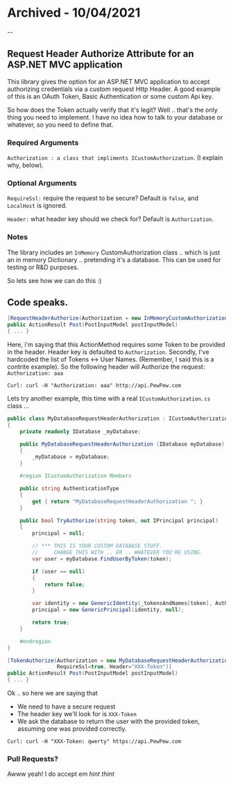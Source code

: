 # Archived - 10/04/2021

--

## Request Header Authorize Attribute for an ASP.NET MVC application
This library gives the option for an ASP.NET MVC application to accept authorizing credentials via a custom request Http Header. A good example of this is an OAuth Token, Basic Authentication or some custom Api key.

So how does the Token actually verify that it's legit? Well .. that's the only thing you need to implement. I have no idea how to talk to your database or whatever, so you need to define that.

### Required Arguments
```Authorization : a class that impliments ICustomAuthorization```. (I explain why, below).

### Optional Arguments
```RequireSsl:``` require the request to be secure? Default is ```false```, and ```LocalHost``` is ignored.

```Header:``` what header key should we check for? Default is ```Authorization```.

### Notes
The library includes an ``InMemory`` CustomAuthorization class .. which is just an in memory Dictionary .. pretending it's a database. This can be used for testing or R&D purposes.

So lets see how we can do this :)

## Code speaks.

```c#
[RequestHeaderAuthorize(Authorization = new InMemoryCustomAuthorization("aaa", "Pew Pew"))]
public ActionResult Post(PostInputModel postInputModel)
{ ... }
```

Here, i'm saying that this ActionMethod requires some Token to be provided in the header. Header key is defaulted to ```Authorization```.
Secondly, I've hardcoded the list of Tokens <-> User Names. (Remember, I said this is a contrite example).
So the following header will Authorize the request: ```Authorization: aaa```

```Curl: curl -H "Authorization: aaa" http://api.PewPew.com```

Lets try another example, this time with a real ```ICustomAuthorization.cs``` class ...

```c#
public class MyDatabaseRequestHeaderAuthorization : ICustomAuthorization.cs
{
    private readonly IDatabase _myDatabase;

    public MyDatabaseRequestHeaderAuthorization (IDatabase myDatabase)
    {
        _myDatabase = myDatabase;
    }

    #region ICustomAuthorization Members

    public string AuthenticationType
    {
        get { return "MyDatabaseRequestHeaderAuthorization "; }
    }

    public bool TryAuthorize(string token, out IPrincipal principal)
    {
        principal = null;

        // *** THIS IS YOUR CUSTOM DATABASE STUFF.
        //     CHANGE THIS WITH .. ER .. WHATEVER YOU'RE USING.
        var user = myDatabase.FindUserByToken(token);

        if (user == null)
        {
            return false;
        }

        var identity = new GenericIdentity(_tokensAndNames[token], AuthenticationType);
        principal = new GenericPrincipal(identity, null);

        return true;
    }

    #endregion
}

[TokenAuthorize(Authorization = new MyDatabaseRequestHeaderAuthorization(myDatabase),
                RequireSsl=true, Header="XXX-Token")]
public ActionResult Post(PostInputModel postInputModel)
{ ... }
```

Ok .. so here we are saying that 

* We need to have a secure request
* The header key we'll look for is ```XXX-Token```
* We ask the database to return the user with the provided token, assuming one was provided correctly.

```Curl: curl -H "XXX-Token: qwerty" https://api.PewPew.com```

### Pull Requests? 
Awww yeah! I do accept em *hint thint*
